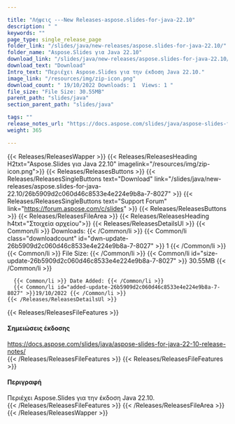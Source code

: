```yaml
---

title: "Λήψεις ---New Releases-aspose.slides-for-java-22.10"
description: " "
keywords: ""
page_type: single_release_page
folder_link: "/slides/java/new-releases/aspose.slides-for-java-22.10/"
folder_name: "Aspose.Slides για Java 22.10"
download_link: "/slides/java/new-releases/aspose.slides-for-java-22.10/26b5909d2c060d46c8533e4e224e9b8a-7-8027"
download_text: "Download"
Intro_text: "Περιέχει Aspose.Slides για την έκδοση Java 22.10."
image_link: "/resources/img/zip-icon.png"
download_count: " 19/10/2022 Downloads: 1  Views: 1 "
file_size: "File Size: 30.55MB"
parent_path: "slides/java"
section_parent_path: "slides/java"

tags: ""
release_notes_url: "https://docs.aspose.com/slides/java/aspose-slides-for-java-22-10-release-notes/"
weight: 365

---
```


{{< Releases/ReleasesWapper >}}
  {{< Releases/ReleasesHeading H2txt="Aspose.Slides για Java 22.10" imagelink="/resources/img/zip-icon.png">}}
  {{< Releases/ReleasesButtons >}}
    {{< Releases/ReleasesSingleButtons text="Download" link="/slides/java/new-releases/aspose.slides-for-java-22.10/26b5909d2c060d46c8533e4e224e9b8a-7-8027" >}}
    {{< Releases/ReleasesSingleButtons text="Support Forum" link="https://forum.aspose.com/c/slides" >}}
  {{< Releases/ReleasesButtons >}}
  {{< Releases/ReleasesFileArea >}}
    {{< Releases/ReleasesHeading h4txt="Στοιχεία αρχείου">}}
    {{< Releases/ReleasesDetailsUl >}}
      {{< Common/li >}} Downloads: {{< /Common/li >}}
      {{< Common/li class="downloadcount" id="dwn-update-26b5909d2c060d46c8533e4e224e9b8a-7-8027" >}} 1 {{< /Common/li >}}
      {{< Common/li >}} File Size: {{< /Common/li >}}
      {{< Common/li id="size-update-26b5909d2c060d46c8533e4e224e9b8a-7-8027" >}} 30.55MB {{< /Common/li >}}

      {{< Common/li >}} Date Added: {{< /Common/li >}}
      {{< Common/li id="added-update-26b5909d2c060d46c8533e4e224e9b8a-7-8027" >}}19/10/2022 {{< /Common/li >}}
    {{< /Releases/ReleasesDetailsUl >}}

  {{< Releases/ReleasesFileFeatures >}}
      <h4>Σημειώσεις έκδοσης</h4><div> <a href='https://docs.aspose.com/slides/java/aspose-slides-for-java-22-10-release-notes/'>https://docs.aspose.com/slides/java/aspose-slides-for-java-22-10-release-notes/</a></div>
  {{< /Releases/ReleasesFileFeatures >}}
  {{< Releases/ReleasesFileFeatures >}}
      <h4>Περιγραφή</h4><div class="HTMLDescription"> Περιέχει Aspose.Slides για την έκδοση Java 22.10.</div>
  {{< /Releases/ReleasesFileFeatures >}}
 {{< /Releases/ReleasesFileArea >}}
{{< /Releases/ReleasesWapper >}}



